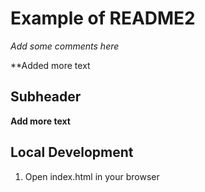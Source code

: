 # Example of README2

*Add some comments here*

**Added more text


## Subheader

**Add more text**

## Local Development


1. Open index.html in your browser